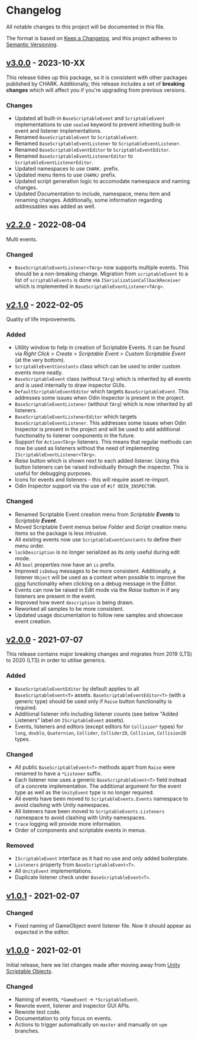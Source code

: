 ﻿# Changelog

All notable changes to this project will be documented in this file.

The format is based on [Keep a Changelog](https://keepachangelog.com/en/1.0.0/),
and this project adheres to [Semantic Versioning](https://semver.org/spec/v2.0.0.html).

## [v3.0.0](https://github.com/chark/scriptable-events/compare/v2.2.0...v3.0.0) - 2023-10-XX

This release tidies up this package, so it is consistent with other packages published by CHARK. Additionally, this release includes a set of **breaking changes** which will affect you if you're upgrading from previous versions.

### Changes

- Updated all built-in `BaseScriptableEvent` and `ScriptableEvent` implementations to use `sealed` keyword to prevent inheriting built-in event and listener implementations.
- Renamed `BaseScriptableEvent` to `ScriptableEvent`.
- Renamed `BaseScriptableEventListener` to `ScriptableEventListener`.
- Renamed `BaseScriptableEventEditor` to `ScriptableEventEditor`.
- Renamed `BaseScriptableEventListenerEditor` to `ScriptableEventListenerEditor`.
- Updated namespaces to use `CHARK.` prefix.
- Updated menu items to use `CHARK/` prefix.
- Updated script generation logic to accomodate namespace and naming changes.
- Updated Documentation to include, namespace, menu item and renaming changes. Additionally, some information regarding addressables was added as well.

## [v2.2.0](https://github.com/chark/scriptable-events/compare/v2.0.0...v2.2.0) - 2022-08-04

Multi events.

### Changed

- `BaseScriptableEventListener<TArg>` now supports multiple events. This should be a non-breaking change. Migration from `scriptableEvent` to a list of `scriptableEvents` is done via `ISerializationCallbackReceiver` which is implemented in `BaseScriptableEventListener<TArg>`.

## [v2.1.0](https://github.com/chark/scriptable-events/compare/v2.0.0...v2.1.0) - 2022-02-05

Quality of life improvements.

### Added

- Utility window to help in creation of Scriptable Events. It can be found via _Right Click > Create > Scriptable Event > Custom Scriptable Event_ (at the very bottom).
- `ScriptableEventConstants` class which can be used to order custom events more neatly.
- `BaseScriptableEvent` class (without `TArg`) which is inherited by all events and is used internally to draw inspector GUIs.
- `DefaultScriptableEventEditor` which targets `BaseScriptableEvent`. This addresses some issues when Odin Inspector is present in the project.
- `BaseScriptableEventListener` (without `TArg`) which is now inherited by all listeners.
- `BaseScriptableEventListenerEditor` which targets `BaseScriptableEventListener`. This addresses some issues when Odin Inspector is present in the project and will be used to add additional functionality to listener components in the future.
- Support for `Action<TArg>` listeners. This means that regular methods can now be used as listeners without the need of implementing `IScriptableEventListener<TArg>`.
- _Raise_ button which is shown next to each added listener. Using this button listeners can be raised individually through the inspector. This is useful for debugging purposes.
- Icons for events and listeners - this will require asset re-import.
- Odin Inspector support via the use of `#if ODIN_INSPECTOR`.

### Changed

- Renamed Scriptable Event creation menu from _Scriptable **Events**_ to _Scriptable **Event**_.
- Moved Scriptable Event menus below _Folder_ and _Script_ creation menu items so the package is less intrusive.
- All existing events now use `ScriptableEventConstants` to define their menu order.
- `lockDescription` is no longer serialized as its only useful during edit mode.
- All `bool` properties now have an `is` prefix.
- Improved `isDebug` messages to be more consistent. Additionally, a listener `Object` will be used as a context when possible to improve the [ping](https://docs.unity3d.com/ScriptReference/EditorGUIUtility.PingObject.html) functionality when clicking on a debug message in the Editor.
- Events can now be raised in Edit mode via the _Raise_ button in if any listeners are present in the event.
- Improved how event `description` is being drawn.
- Reworked all samples to be more consistent.
- Updated usage documentation to follow new samples and showcase event creation.

## [v2.0.0](https://github.com/chark/scriptable-events/compare/v1.0.1...v2.0.0) - 2021-07-07

This release contains major breaking changes and migrates from 2019 (LTS) to 2020 (LTS) in order to utilise generics.

### Added

- `BaseScriptableEventEditor` by default applies to all `BaseScriptableEvent<T>` assets. `BaseScriptableEventEditor<T>` (with a generic type) should be used only if `Raise` button functionality is required.
- Additional listener info including listener counts (see below "Added Listeners" label on `IScriptableEvent` assets).
- Events, listeners and editors (except editors for `Collision*` types) for `long`, `double`, `Quaternion`, `Collider`, `Collider2D`, `Collision`, `Collision2D` types.

### Changed

- All public `BaseScriptableEvent<T>` methods apart from `Raise` were renamed to have a `*Listener` suffix.
- Each listener now uses a generic `BaseScriptableEvent<T>` field instead of a concrete implementation. The additional argument for the event type as well as the `UnityEvent` type is no longer required.
- All events have been moved to `ScriptableEvents.Events` namespace to avoid clashing with Unity namespaces.
- All listeners have been moved to `ScriptableEvents.Listeners` namespace to avoid clashing with Unity namespaces.
- `trace` logging will provide more information.
- Order of components and scriptable events in menus.

### Removed

- `IScriptableEvent` interface as it had no use and only added boilerplate.
- `Listeners` property from `BaseScriptableEvent<T>`.
- All `UnityEvent` implementations.
- Duplicate listener check under `BaseScriptableEvent<T>`.

## [v1.0.1](https://github.com/chark/scriptable-events/compare/v1.0.0...v1.0.1) - 2021-02-07

### Changed

- Fixed naming of GameObject event listener file. Now it should appear as expected in the editor.

## [v1.0.0](https://github.com/chark/scriptable-events/compare/v1.0.0) - 2021-02-01

Initial release, here we list changes made after moving away from [Unity Scriptable Objects](https://github.com/chark/unity-scriptable-objects).

### Changed

- Naming of events, `*GameEvent` -> `*ScriptableEvent`.
- Rewrote event, listener and inspector GUI APIs.
- Rewrote test code.
- Documentation to only focus on events.
- Actions to trigger automatically on `master` and manually on `upm` branches.
